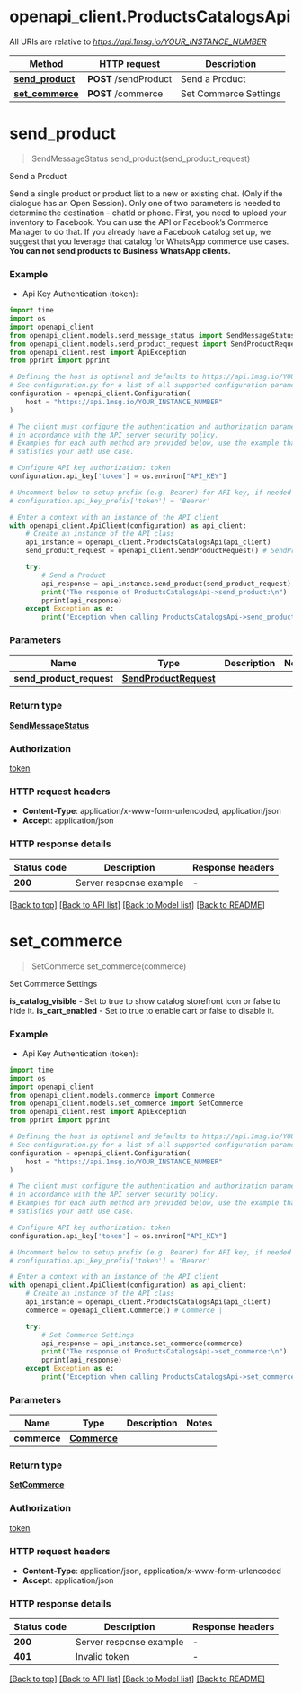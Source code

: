 # openapi_client.ProductsCatalogsApi

All URIs are relative to *https://api.1msg.io/YOUR_INSTANCE_NUMBER*

Method | HTTP request | Description
------------- | ------------- | -------------
[**send_product**](ProductsCatalogsApi.md#send_product) | **POST** /sendProduct | Send a Product
[**set_commerce**](ProductsCatalogsApi.md#set_commerce) | **POST** /commerce | Set Commerce Settings


# **send_product**
> SendMessageStatus send_product(send_product_request)

Send a Product

Send a single product or product list to a new or existing chat. (Only if the dialogue has an Open Session). Only one of two parameters is needed to determine the destination - chatId or phone.  First, you need to upload your inventory to Facebook. You can use the API or Facebook’s Commerce Manager to do that. If you already have a Facebook catalog set up, we suggest that you leverage that catalog for WhatsApp commerce use cases.  **You can not send products to Business WhatsApp clients.**

### Example

* Api Key Authentication (token):
```python
import time
import os
import openapi_client
from openapi_client.models.send_message_status import SendMessageStatus
from openapi_client.models.send_product_request import SendProductRequest
from openapi_client.rest import ApiException
from pprint import pprint

# Defining the host is optional and defaults to https://api.1msg.io/YOUR_INSTANCE_NUMBER
# See configuration.py for a list of all supported configuration parameters.
configuration = openapi_client.Configuration(
    host = "https://api.1msg.io/YOUR_INSTANCE_NUMBER"
)

# The client must configure the authentication and authorization parameters
# in accordance with the API server security policy.
# Examples for each auth method are provided below, use the example that
# satisfies your auth use case.

# Configure API key authorization: token
configuration.api_key['token'] = os.environ["API_KEY"]

# Uncomment below to setup prefix (e.g. Bearer) for API key, if needed
# configuration.api_key_prefix['token'] = 'Bearer'

# Enter a context with an instance of the API client
with openapi_client.ApiClient(configuration) as api_client:
    # Create an instance of the API class
    api_instance = openapi_client.ProductsCatalogsApi(api_client)
    send_product_request = openapi_client.SendProductRequest() # SendProductRequest | 

    try:
        # Send a Product
        api_response = api_instance.send_product(send_product_request)
        print("The response of ProductsCatalogsApi->send_product:\n")
        pprint(api_response)
    except Exception as e:
        print("Exception when calling ProductsCatalogsApi->send_product: %s\n" % e)
```



### Parameters

Name | Type | Description  | Notes
------------- | ------------- | ------------- | -------------
 **send_product_request** | [**SendProductRequest**](SendProductRequest.md)|  | 

### Return type

[**SendMessageStatus**](SendMessageStatus.md)

### Authorization

[token](../README.md#token)

### HTTP request headers

 - **Content-Type**: application/x-www-form-urlencoded, application/json
 - **Accept**: application/json

### HTTP response details
| Status code | Description | Response headers |
|-------------|-------------|------------------|
**200** | Server response example |  -  |

[[Back to top]](#) [[Back to API list]](../README.md#documentation-for-api-endpoints) [[Back to Model list]](../README.md#documentation-for-models) [[Back to README]](../README.md)

# **set_commerce**
> SetCommerce set_commerce(commerce)

Set Commerce Settings

**is_catalog_visible** - Set to true to show catalog storefront icon or false to hide it. **is_cart_enabled** - Set to true to enable cart or false to disable it.

### Example

* Api Key Authentication (token):
```python
import time
import os
import openapi_client
from openapi_client.models.commerce import Commerce
from openapi_client.models.set_commerce import SetCommerce
from openapi_client.rest import ApiException
from pprint import pprint

# Defining the host is optional and defaults to https://api.1msg.io/YOUR_INSTANCE_NUMBER
# See configuration.py for a list of all supported configuration parameters.
configuration = openapi_client.Configuration(
    host = "https://api.1msg.io/YOUR_INSTANCE_NUMBER"
)

# The client must configure the authentication and authorization parameters
# in accordance with the API server security policy.
# Examples for each auth method are provided below, use the example that
# satisfies your auth use case.

# Configure API key authorization: token
configuration.api_key['token'] = os.environ["API_KEY"]

# Uncomment below to setup prefix (e.g. Bearer) for API key, if needed
# configuration.api_key_prefix['token'] = 'Bearer'

# Enter a context with an instance of the API client
with openapi_client.ApiClient(configuration) as api_client:
    # Create an instance of the API class
    api_instance = openapi_client.ProductsCatalogsApi(api_client)
    commerce = openapi_client.Commerce() # Commerce | 

    try:
        # Set Commerce Settings
        api_response = api_instance.set_commerce(commerce)
        print("The response of ProductsCatalogsApi->set_commerce:\n")
        pprint(api_response)
    except Exception as e:
        print("Exception when calling ProductsCatalogsApi->set_commerce: %s\n" % e)
```



### Parameters

Name | Type | Description  | Notes
------------- | ------------- | ------------- | -------------
 **commerce** | [**Commerce**](Commerce.md)|  | 

### Return type

[**SetCommerce**](SetCommerce.md)

### Authorization

[token](../README.md#token)

### HTTP request headers

 - **Content-Type**: application/json, application/x-www-form-urlencoded
 - **Accept**: application/json

### HTTP response details
| Status code | Description | Response headers |
|-------------|-------------|------------------|
**200** | Server response example |  -  |
**401** | Invalid token |  -  |

[[Back to top]](#) [[Back to API list]](../README.md#documentation-for-api-endpoints) [[Back to Model list]](../README.md#documentation-for-models) [[Back to README]](../README.md)

